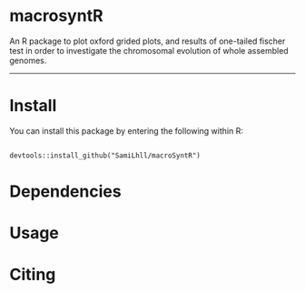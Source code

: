 # macrosyntR
An R package to plot oxford grided plots, and results of one-tailed fischer test
in order to investigate the chromosomal evolution of whole assembled genomes.

-----------------------------------------------------------------------   

# Install

You can install this package by entering the following within R:

```{r}

devtools::install_github("SamiLhll/macroSyntR")

```

# Dependencies

# Usage

# Citing


